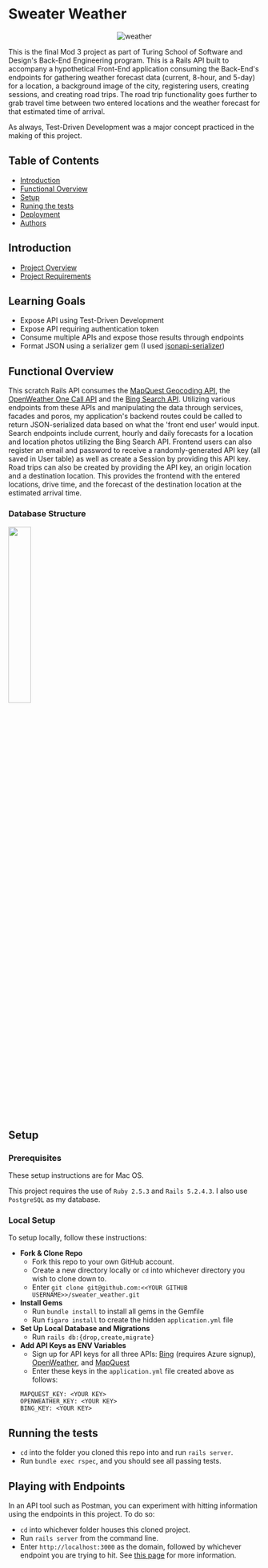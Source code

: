 # Sweater Weather

<p  align="center">
<img src="https://media.giphy.com/media/l0HlPwMAzh13pcZ20/giphy.gif" alt="weather">
</p>

This is the final Mod 3 project as part of Turing School of Software and Design's Back-End Engineering program.  This is a Rails API built to accompany a hypothetical Front-End application consuming the Back-End's endpoints for gathering weather forecast data (current, 8-hour, and 5-day) for a location, a background image of the city, registering users, creating sessions, and creating road trips.  The road trip functionality goes further to grab travel time between two entered locations and the weather forecast for that estimated time of arrival.

As always, Test-Driven Development was a major concept practiced in the making of this project.

## Table of Contents

  - [Introduction](#introduction)
  - [Functional Overview](#functional-overview)
  - [Setup](#setup)
  - [Runing the tests](#running-the-tests)
  - [Deployment](#deployment)
  - [Authors](#authors)

## Introduction
  * [Project Overview](https://backend.turing.io/module3/projects/sweater_weather/)
  * [Project Requirements](https://backend.turing.io/module3/projects/sweater_weather/requirements)

## Learning Goals
  * Expose API using Test-Driven Development
  * Expose API requiring authentication token
  * Consume multiple APIs and expose those results through endpoints
  * Format JSON using a serializer gem (I used [jsonapi-serializer](https://github.com/jsonapi-serializer/jsonapi-serializer))

## Functional Overview

This scratch Rails API consumes the [MapQuest Geocoding API](https://developer.mapquest.com/documentation/geocoding-api/), the [OpenWeather One Call API](https://openweathermap.org/api/one-call-api) and the [Bing Search API](https://docs.microsoft.com/en-us/azure/cognitive-services/bing-web-search/).  Utilizing various endpoints from these APIs and manipulating the data through services, facades and poros, my application's backend routes could be called to return JSON-serialized data based on what the 'front end user' would input.  Search endpoints include current, hourly and daily forecasts for a location and location photos utilizing the Bing Search API.  Frontend users can also register an email and password to receive a randomly-generated API key (all saved in User table) as well as create a Session by providing this API key.  Road trips can also be created by providing the API key, an origin location and a destination location.  This provides the frontend with the entered locations, drive time, and the forecast of the destination location at the estimated arrival time.
### Database Structure

<img src='https://i.postimg.cc/xdfXRHk6/Screen-Shot-2021-01-19-at-10-26-40-PM.png' width="30%">


## Setup

### Prerequisites

These setup instructions are for Mac OS.

This project requires the use of `Ruby 2.5.3` and `Rails 5.2.4.3`.
I also use `PostgreSQL` as my database.

### Local Setup

To setup locally, follow these instructions:
  * __Fork & Clone Repo__
    * Fork this repo to your own GitHub account.
    * Create a new directory locally or `cd` into whichever directory you wish to clone down to.
    * Enter `git clone git@github.com:<<YOUR GITHUB USERNAME>>/sweater_weather.git`
  * __Install Gems__
    * Run `bundle install` to install all gems in the Gemfile
    * Run `figaro install` to create the hidden `application.yml` file
  * __Set Up Local Database and Migrations__
    * Run `rails db:{drop,create,migrate}`
  * __Add API Keys as ENV Variables__
    * Sign up for API keys for all three APIs: [Bing](https://docs.microsoft.com/en-us/azure/cognitive-services/bing-web-search/) (requires Azure signup), [OpenWeather](https://openweathermap.org/api/one-call-api), and [MapQuest](https://developer.mapquest.com/documentation/geocoding-api/)
    * Enter these keys in the `application.yml` file created above as follows:
    ```
    MAPQUEST_KEY: <YOUR KEY>
    OPENWEATHER_KEY: <YOUR KEY>
    BING_KEY: <YOUR KEY>
    ```


## Running the tests

  * `cd` into the folder you cloned this repo into and run `rails server`.
  * Run `bundle exec rspec`, and you should see all passing tests.

## Playing with Endpoints
In an API tool such as Postman, you can experiment with hitting information using the endpoints in this project.
To do so:
  * `cd` into whichever folder houses this cloned project.
  * Run `rails server` from the command line.
  * Enter `http://localhost:3000` as the domain, followed by whichever endpoint you are trying to hit.  See [this page](https://backend.turing.io/module3/projects/sweater_weather/requirements) for more information.
